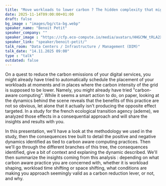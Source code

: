 ```yaml
---
title: "Move workloads to lower carbon ? The hidden complexity that might hinder your carbon-aware efforts 🇬🇧"
date: 2025-11-14T09:00:00+01:00
draft: false
bg_image : "images/bg/cta-bg.webp"
speaker_name: "Benoit Petit"
speaker_company: ""
speaker_image : "https://cfp.eco-compute.io/media/avatars/HHGCMW_tRLA2Xz.jpeg"
speaker_link: "speaker/benoit-petit/"
talk_room: "Data Centers / Infrastructure / Management (DIM)"
talk_date: "14.11.2025 09:00"
type : "talk"
outdated: false
---
```


On a quest to reduce the carbon emissions of your digital services, you might already have tried to automatically schedule the placement of your workloads at moments and in places where the carbon intensity of the grid is supposed to be lower. Namely, you might already have tried "carbon-aware computing". While it seems a smart action to do, on paper, looking at the dynamics behind the scene reveals that the benefits of this practice are not so obvious, let alone that it actually isn't producing the opposite effect targeted. In a study for the french ecological transition agency (ademe), we analyzed those effects in a consequential approach and will share the insights and results with you.

In this presentation, we'll have a look at the methodology we used in the study, then the consequences tree built to detail the positive and negative dynamics identified as tied to carbon aware computing practices.
Then we'll go through the different branches of this tree, the consequences identified, give a bit of context and explaning the dynamic described.
We'll then summarize the insights coming from this analysis : depending on what carbon aware practice you are concerned with, whether it is workload shaping, workload time shifting or space shifting, what conditions are making you approach seemingly valid as a carbon reduction lever, or not, and why.
